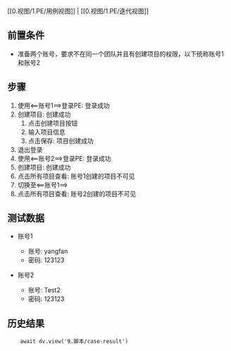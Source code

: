 [[0.视图/1.PE/用例视图]] | [[0.视图/1.PE/迭代视图]]

## 前置条件

- 准备两个账号，要求不在同一个团队并且有创建项目的权限，以下统称账号1和账号2

## 步骤

1. 使用<==账号1==>登录PE: 登录成功
2. 创建项目: 创建成功
	1. 点击创建项目按钮
	2. 输入项目信息
	3. 点击保存: 项目创建成功
3. 退出登录
4. 使用<==账号2==>登录PE: 登录成功
5. 创建项目: 创建成功
6. 点击所有项目查看: 账号1创建的项目不可见
7. 切换至<==账号1==>
8. 点击所有项目查看: 账号2创建的项目不可见

## 测试数据

- 账号1
	- 账号: yangfan
	- 密码: 123123

- 账号2
	- 账号: Test2
	- 密码: 123123

## 历史结果

```dataviewjs
    await dv.view('9.脚本/case-result')
```
